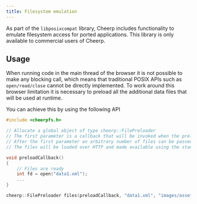 ```yaml
---
title: Filesystem emulation
---
```


As part of the `libposixcompat` library, Cheerp includes functionality to emulate filesystem access for ported applications. This library is only available to commercial users of Cheerp.

## Usage

When running code in the main thread of the browser it is not possible to make any blocking call, which means that traditional POSIX APIs such as `open/read/close` cannot be directly implemented. To work around this browser limitation it is necessary to preload all the additional data files that will be used at runtime.

You can achieve this by using the following API

````cpp
#include <cheerpfs.h>

// Allocate a global object of type cheerp::FilePreloader
// The first parameter is a callback that will be invoked when the preloading is completed.
// After the first parameter an arbitrary number of files can be passed
// The files will be loaded over HTTP and made available using the standard ```open/read/close``` API.

void preloadCallback()
{
    // Files are ready
    int fd = open("data1.xml");
    ...
}

cheerp::FilePreloader files(preloadCallback, "data1.xml", "images/asset1.png");

````
